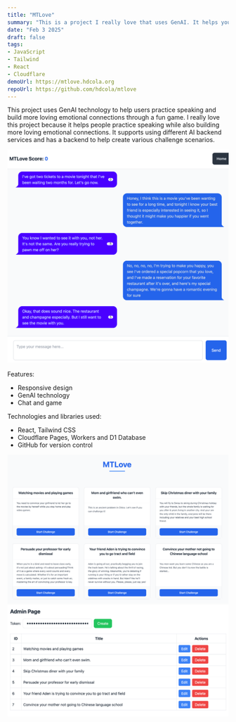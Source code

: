 ```yaml
---
title: "MTLove"
summary: "This is a project I really love that uses GenAI. It helps you practice speaking with others and build more loving emotional connections through a fun game."
date: "Feb 3 2025"
draft: false
tags:
- JavaScript
- Tailwind
- React
- Cloudflare
demoUrl: https://mtlove.hdcola.org
repoUrl: https://github.com/hdcola/mtlove
---
```


This project uses GenAI technology to help users practice speaking and build more loving emotional connections through a fun game. I really love this project because it helps people practice speaking while also building more loving emotional connections. It supports using different AI backend services and has a backend to help create various challenge scenarios.

![play](./play.png)

Features:
- Responsive design
- GenAI technology
- Chat and game



Technologies and libraries used:
- React, Tailwind CSS
- Cloudflare Pages, Workers and D1 Database
- GitHub for version control

![MTLove](./index.png)
![admin](./admin.png)
